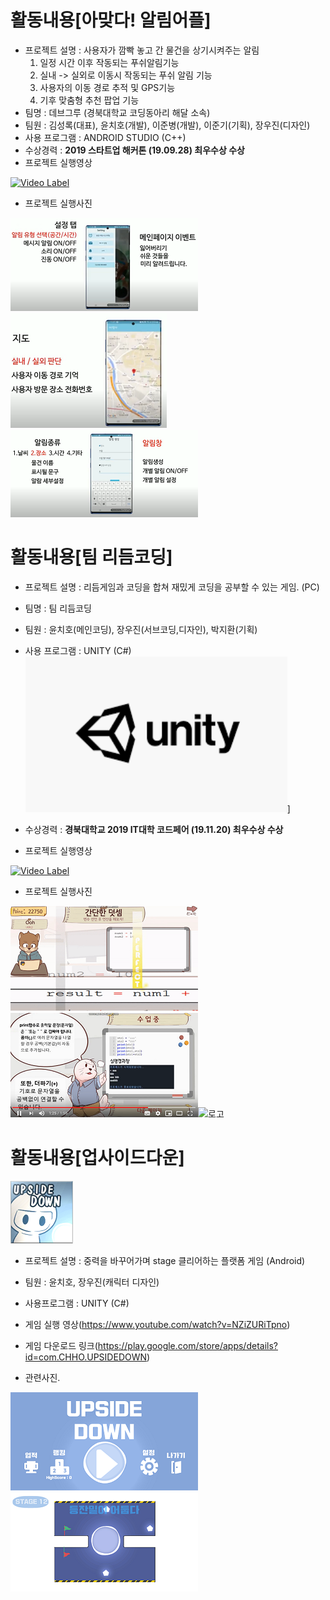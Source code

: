 # 활동내용[아맞다! 알림어플]
 * 프로젝트 설명 : 사용자가 깜빡 놓고 간 물건을 상기시켜주는 알림  
      1) 일정 시간 이후 작동되는 푸쉬알림기능  
      2) 실내 -> 실외로 이동시 작동되는 푸쉬 알림 기능  
      3) 사용자의 이동 경로 추적 및 GPS기능  
      4) 기후 맞춤형 추천 팝업 기능 
 * 팀명 : 데브그루 (경북대학교 코딩동아리 해달 소속)
 * 팀원 : 김성록(대표), 윤치호(개발), 이준병(개발),  이준기(기획), 장우진(디자인)
 * 사용 프로그램 : ANDROID STUDIO (C++)
 * 수상경력 : **2019 스타트업 해커톤 (19.09.28) 최우수상 수상** 
 * 프로젝트 실행영상
 
 [![Video Label](http://img.youtube.com/vi/vB9AT9OazP4/0.jpg)](https://www.youtube.com/watch?v=vB9AT9OazP4)
 * 프로젝트 실행사진
 
 ![로고](Readme/am1.PNG)![로고](Readme/am2.PNG)![로고](Readme/am3.PNG)

# 활동내용[팀 리듬코딩]
 * 프로젝트 설명 : 리듬게임과 코딩을 합쳐 재밌게 코딩을 공부할 수 있는 게임. (PC)  

 * 팀명 : 팀 리듬코딩
 * 팀원 : 윤치호(메인코딩), 장우진(서브코딩,디자인), 박지환(기획)
 * 사용 프로그램 : UNITY (C#)
 ![로고](Readme/Unity.PNG)]
 * 수상경력 :  **경북대학교 2019 IT대학 코드페어 (19.11.20) 최우수상 수상**  
 * 프로젝트 실행영상
 
 [![Video Label](http://img.youtube.com/vi/sYgiWUvvGiQ/0.jpg)](https://www.youtube.com/watch?v=sYgiWUvvGiQ)
 * 프로젝트 실행사진
 
 ![로고](Readme/rc1.PNG)![로고](Readme/rc2.PNG)![로고](Readme/rc3.PNG)
 
 
# 활동내용[업사이드다운]

![로고](Readme/ud1.png)
 * 프로젝트 설명 : 중력을 바꾸어가며 stage 클리어하는 플랫폼 게임 (Android)
 * 팀원 : 윤치호, 장우진(캐릭터 디자인)
 * 사용프로그램 : UNITY (C#)
 
 * 게임 실행 영상(https://www.youtube.com/watch?v=NZiZURiTpno)
 * 게임 다운로드 링크(https://play.google.com/store/apps/details?id=com.CHHO.UPSIDEDOWN)
 * 관련사진.
 
 ![로고](Readme/ud2.PNG)![로고](Readme/ud3.PNG)
 
